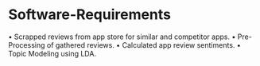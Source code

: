 # Software-Requirements

• Scrapped reviews from app store for similar and competitor apps.
• Pre-Processing of gathered reviews.
• Calculated app review sentiments.
• Topic Modeling using LDA.
